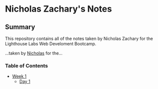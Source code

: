 # Nicholas Zachary's Notes

## Summary

This repository contains all of the notes taken by Nicholas Zachary for the Lighthouse Labs Web Develoment Bootcamp.

...taken by [Nicholas](https://github.com/booksftw) for the...


### Table of Contents
* [Week 1](/Week_1)
  * [Day 1](/Week_1/Day_1)
